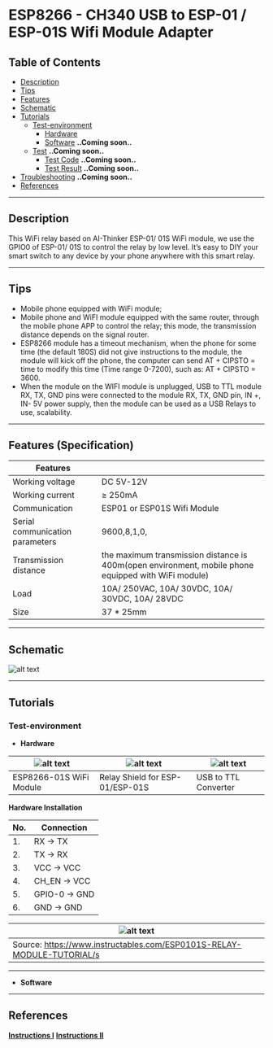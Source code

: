 # ESP8266 - CH340 USB to ESP-01 / ESP-01S Wifi Module Adapter

## Table of Contents

-   [Description](#description)
-   [Tips](#tips)
-   [Features](#features)
-   [Schematic](#schematic)
-   [Tutorials](#tutorials)
    -   [Test-environment](#test-environment)
        -   [Hardware](#hardware)
        -   [Software](#software) **..Coming soon..**
    -   [Test](#test) **..Coming soon..**
        -   [Test Code](#test-code) **..Coming soon..**
        -   [Test Result](#test-result) **..Coming soon..**
-   [Troubleshooting](#troubleshooting) **..Coming soon..**
-   [References](#references)

---

## Description

This WiFi relay based on AI-Thinker ESP-01/ 01S WiFi module, we use the GPIO0 of ESP-01/ 01S to control the relay by low level. It’s easy to DIY your smart switch to any device by your phone anywhere with this smart relay.

---

## Tips

-   Mobile phone equipped with WiFi module;
-   Mobile phone and WiFI module equipped with the same router, through the mobile phone APP to control the relay; this mode, the transmission distance depends on the signal router.
-   ESP8266 module has a timeout mechanism, when the phone for some time (the default 180S) did not give instructions to the module, the module will kick off the phone, the computer can send AT + CIPSTO = time to modify this time (Time range 0-7200), such as: AT + CIPSTO = 3600.
-   When the module on the WIFI module is unplugged, USB to TTL module RX, TX, GND pins were connected to the module RX, TX, GND pin, IN +, IN- 5V power supply, then the module can be used as a USB Relays to use, scalability.

---

## Features (Specification)

| Features                        |                                                                                                     |
| ------------------------------- | --------------------------------------------------------------------------------------------------- |
| Working voltage                 | DC 5V-12V                                                                                           |
| Working current                 | &#x2265; 250mA                                                                                      |
| Communication                   | ESP01 or ESP01S Wifi Module                                                                         |
| Serial communication parameters | 9600,8,1,0,                                                                                         |
| Transmission distance           | the maximum transmission distance is 400m(open environment, mobile phone equipped with WiFi module) |
| Load                            | 10A/ 250VAC, 10A/ 30VDC, 10A/ 30VDC, 10A/ 28VDC                                                     |
| Size                            | 37 \* 25mm                                                                                          |

---

## Schematic

![alt text](https://bit.ly/3qLI11A 'ESP8266 Relay')

---

## Tutorials

### Test-environment

-   **Hardware**

| ![alt text](https://bit.ly/37z7aVF 'ESP8266-01s') | ![alt text](https://bit.ly/3kbv66F 'ESP8266 Relay') | ![alt text](https://bit.ly/2MgbaD5 'FTDI Converter') |
| ------------------------------------------------- | --------------------------------------------------- | ---------------------------------------------------- |
| ESP8266-01S WiFi Module                           | Relay Shield for ESP-01/ESP-01S                     | USB to TTL Converter                                 |

**Hardware Installation**

| No. | Connection    |
| --- | ------------- |
| 1.  | RX -> TX      |
| 2.  | TX -> RX      |
| 3.  | VCC -> VCC    |
| 4.  | CH_EN -> VCC  |
| 5.  | GPIO-0 -> GND |
| 6.  | GND -> GND    |

| ![alt text](https://bit.ly/3pQQxLy 'ESP8266 Relay')                    |
| ---------------------------------------------------------------------- |
| Source: https://www.instructables.com/ESP0101S-RELAY-MODULE-TUTORIAL/s |

---

-   **Software**

---

## References

**[Instructions I](https://www.instructables.com/ESP0101S-RELAY-MODULE-TUTORIAL/)**
**[Instructions II](https://acoptex.com/project/304/basics-project-021e-esp8266-esp-01-wi-fi-module-5v-relay-modules-webserver-at-acoptexcom/)**
